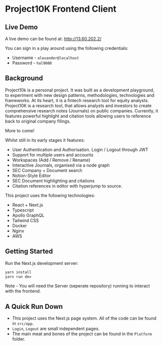 # Project10K Frontend Client

## Live Demo

A live demo can be found at: http://13.60.202.2/

You can sign in a play around using the following credentials:

-   Username - `alexander@localhost`
-   Password - `hal9000`

## Background

Project10k is a personal project. It was built as a development playground, to experiment with new design patterns, methodologies, technologies and frameworks. At its heart, it is a fintech research tool for equity analysts. Project10K is a research tool, that allows analysts and investors to create comprehensive research notes (Journals) on public companies. Currently, it features powerful highlight and citation tools allowing users to reference back to original company filings.

More to come!

Whilst still in its early stages it features:

-   User Authentication and Authorisation. Login / Logout through JWT
-   Support for multiple users and accounts
-   Workspaces (Add / Remove / Rename)
-   Interactive Journals, organised via a node graph
-   SEC Company + Document search
-   Notion-Style Editor
-   SEC Document highlighting and citations
-   Citation references in editor with hyperjump to source.

This project uses the following technologies:

-   React + Next.js
-   Typescript
-   Apollo GraphQL
-   Tailwind CSS
-   Docker
-   Nginx
-   AWS

## Getting Started

Run the Next.js development server:

```bash
yarn install
yarn run dev
```

Note - You will need the Server (seperate repository) running to interact with the frontend.

## A Quick Run Down

-   This project uses the Next.js page system. All of the code can be found in `src/app`.
-   `Login`, `Logout` are small independent pages.
-   The main meat and bones of the project can be found in the `Platform` folder.
